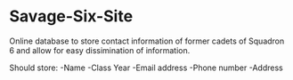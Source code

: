# Savage-Six-Site

Online database to store contact information of former cadets of Squadron 6 and allow for easy dissimination of information. 

Should store:
-Name
-Class Year
-Email address
-Phone number
-Address
